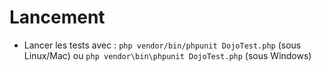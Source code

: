 # Lancement
- Lancer les tests avec : `php vendor/bin/phpunit DojoTest.php` (sous Linux/Mac) ou `php vendor\bin\phpunit DojoTest.php` (sous Windows)